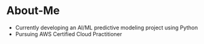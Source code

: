 # About-Me
- Currently developing an AI/ML predictive modeling project using Python
- Pursuing AWS Certified Cloud Practitioner
